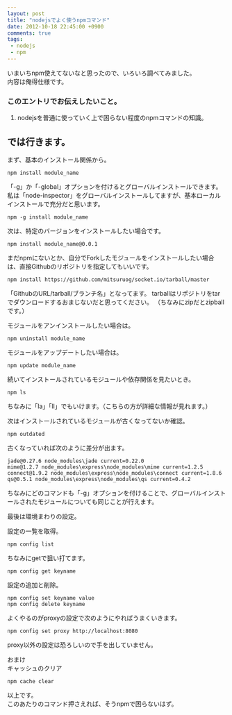 ```yaml
---
layout: post
title: "nodejsでよく使うnpmコマンド"
date: 2012-10-18 22:45:00 +0900
comments: true
tags:
 - nodejs
 - npm
---
```


いまいちnpm使えてないなと思ったので、いろいろ調べてみました。  
内容は俺得仕様です。

<!-- more -->

### このエントリでお伝えしたいこと。

1.  nodejsを普通に使っていく上で困らない程度のnpmコマンドの知識。

## では行きます。

まず、基本のインストール関係から。

```
npm install module_name
```

「-g」か「-global」オプションを付けるとグローバルインストールできます。
私は「node-inspector」をグローバルインストールしてますが、基本ローカルインストールで充分だと思います。

```
npm -g install module_name
```

次は、特定のバージョンをインストールしたい場合です。

```
npm install module_name@0.0.1
```

まだnpmにないとか、自分でForkしたモジュールをインストールしたい場合は、直接Githubのリポジトリを指定してもいいです。

```
npm install https://github.com/mitsuruog/socket.io/tarball/master
```

「GithubのURL/tarball/ブランチ名」となってます。
tarballはリポジトリをtarでダウンロードするおまじないだと思ってください。
（ちなみにzipだとzipballです。）

モジュールをアンインストールしたい場合は。

```
npm uninstall module_name
```

モジュールをアップデートしたい場合は。

```
npm update module_name
```

続いてインストールされているモジュールや依存関係を見たいとき。

```
npm ls
```

ちなみに「la」「ll」でもいけます。（こちらの方が詳細な情報が見れます。）

次はインストールされているモジュールが古くなってないか確認。

```
npm outdated
```

古くなっていれば次のように差分が出ます。

```
jade@0.27.6 node_modules\jade current=0.22.0
mime@1.2.7 node_modules\express\node_modules\mime current=1.2.5
connect@1.9.2 node_modules\express\node_modules\connect current=1.8.6
qs@0.5.1 node_modules\express\node_modules\qs current=0.4.2
```

ちなみにどのコマンドも「-g」オプションを付けることで、グローバルインストールされたモジュールについても同じことが行えます。

最後は環境まわりの設定。

設定の一覧を取得。

```
npm config list
```

ちなみにgetで狙い打てます。

```
npm config get keyname
```

設定の追加と削除。

```
npm config set keyname value
npm config delete keyname
```

よくやるのがproxyの設定で次のようにやればうまくいきます。

```
npm config set proxy http://localhost:8080
```

proxy以外の設定は恐ろしいので手を出していません。

おまけ  
キャッシュのクリア

```
npm cache clear
```

以上です。  
このあたりのコマンド押さえれば、そうnpmで困らないはず。
